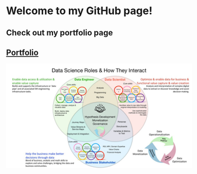 # Welcome to my GitHub page!

## Check out my portfolio page

[Portfolio](https://wongcheefah.pythonanywhere.com)
---
![Data Engineer vs Data Scientist](Roles-2.jpg)
